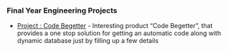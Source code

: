 ### Final Year Engineering Projects
- [Project : Code Begetter](http://blog.thecollegestore.in/project-code-begetter/) - Interesting product “Code Begetter”, that provides a one stop solution for getting an automatic code along with dynamic database just by filling up a few details
